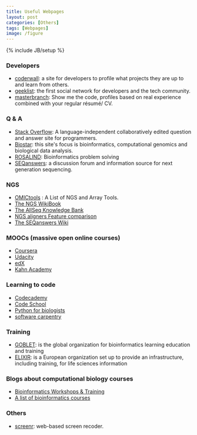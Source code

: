 ```yaml
---
title: Useful Webpages
layout: post
categories: [Others]
tags: [Webpages]
image: /figure
---
```


{% include JB/setup %}

### Developers

* [coderwall](https://coderwall.com/): a site for developers to profile what projects they are up to and learn from others.
* [geeklist](https://geekli.st/home): the first social network for developers and the tech community.
* [masterbranch](https://masterbranch.com/): Show me the code, profiles based on real experience combined with your regular résumé/ CV.

### Q & A

* [Stack Overflow](http://stackoverflow.com/): A language-independent collaboratively edited question and answer site for programmers.
* [Biostar](http://www.biostars.org/): this site's focus is bioinformatics, computational genomics and biological data analysis.
* [ROSALIND](http://www.rosalind.info): Bioinformatics problem solving
* [SEQanswers](http://seqanswers.com/): a discussion forum and information source for next generation sequencing.

### NGS

* [OMICtools](http://omictools.com/) : A List of NGS and Array Tools.
* [The NGS WikiBook](http://en.wikibooks.org/wiki/Next_Generation_Sequencing)
* [The AllSeq Knowledge Bank](http://www.allseq.com/knowledgebank/)
* [NGS aligners Feature comparison](http://wwwdev.ebi.ac.uk/fg/hts_mappers/)
* [The SEQanswers Wiki](http://seqanswers.com/wiki/)

### MOOCs (massive open online courses)

* [Coursera](https://www.coursera.org/)
* [Udacity](https://www.udacity.com/)
* [edX](https://www.edx.org/)
* [Kahn Academy](https://www.khanacademy.org/)

### Learning to code

* [Codecademy](http://www.codecademy.com/)
* [Code School](https://www.codeschool.com/)
* [Python for biologists](http://pythonforbiologists.com/)
* [software carpentry](http://software-carpentry.org/)

### Training

* [GOBLET](http://www.mygoblet.org/): is the global organization for bioinformatics learning education and training
* [ELIXIR](http://www.elixir-europe.org/): is a European organization set up to provide an infrastructure, including training, for life sciences information

### Blogs about computational biology courses

* [Bioinformatics Workshops & Training](http://stephenturner.us/p/edu)
* [A list of bioinformatics courses](http://ged.msu.edu/angus/bioinformaticscourses.html)

### Others

* [screenr](http://www.screenr.com/): web-based screen recoder.


